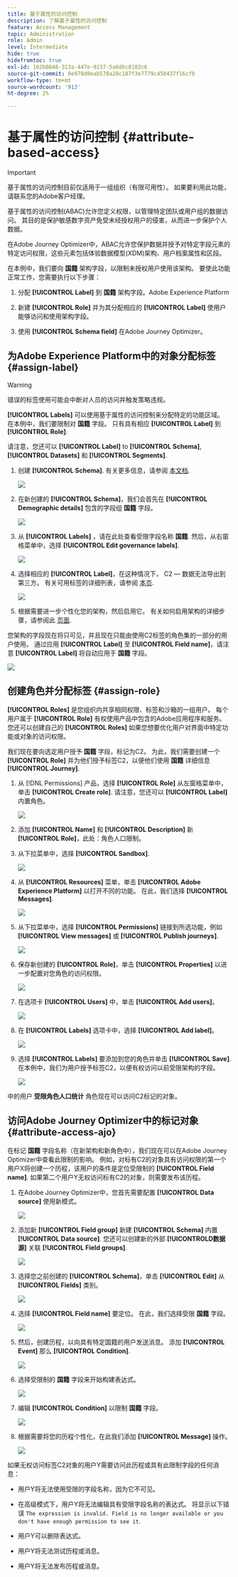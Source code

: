 ```yaml
---
title: 基于属性的访问控制
description: 了解基于属性的访问控制
feature: Access Management
topic: Administration
role: Admin
level: Intermediate
hide: true
hidefromtoc: true
exl-id: 162b0848-313a-447e-9237-5a6dbc8102c6
source-git-commit: 0e978d0eab570a28c187f3e7779c450437f16cfb
workflow-type: tm+mt
source-wordcount: '913'
ht-degree: 2%

---
```


# 基于属性的访问控制 {#attribute-based-access}

>[!IMPORTANT]
>
>基于属性的访问控制目前仅适用于一组组织（有限可用性）。 如果要利用此功能，请联系您的Adobe客户经理。

基于属性的访问控制(ABAC)允许您定义权限，以管理特定团队或用户组的数据访问。 其目的是保护敏感数字资产免受未经授权用户的侵害，从而进一步保护个人数据。

在Adobe Journey Optimizer中，ABAC允许您保护数据并授予对特定字段元素的特定访问权限，这些元素包括体验数据模型(XDM)架构、用户档案属性和区段。

<!--For a more detailed list of the terminology used with ABAC, refer to Adobe Experience Platform documentation.-->

在本例中，我们要向 **国籍** 架构字段，以限制未授权用户使用该架构。 要使此功能正常工作，您需要执行以下步骤：

1. 分配  **[!UICONTROL Label]** 到 **国籍** 架构字段。Adobe Experience Platform

2. 新建  **[!UICONTROL Role]** 并为其分配相应的  **[!UICONTROL Label]** 使用户能够访问和使用架构字段。

3. 使用  **[!UICONTROL Schema field]** 在Adobe Journey Optimizer。

## 为Adobe Experience Platform中的对象分配标签 {#assign-label}

>[!WARNING]
>
>错误的标签使用可能会中断对人员的访问并触发策略违规。

**[!UICONTROL Labels]** 可以使用基于属性的访问控制来分配特定的功能区域。
在本例中，我们要限制对 **国籍** 字段。 只有具有相应 **[!UICONTROL Label]** 到  **[!UICONTROL Role]**.

请注意，您还可以  **[!UICONTROL Label]** to  **[!UICONTROL Schema]**,  **[!UICONTROL Datasets]** 和  **[!UICONTROL Segments]**.

1. 创建 **[!UICONTROL Schema]**. 有关更多信息，请参阅 [本文档](https://experienceleague.adobe.com/docs/experience-platform/xdm/schema/composition.html?lang=zh-Hans).

   ![](assets/label_1.png)

1. 在新创建的 **[!UICONTROL Schema]**，我们会首先在 **[!UICONTROL Demographic details]** 包含的字段组 **国籍** 字段。

   ![](assets/label_2.png)

1. 从 **[!UICONTROL Labels]** ，请在此处查看受限字段名称 **国籍**. 然后，从右窗格菜单中，选择 **[!UICONTROL Edit governance labels]**.

   ![](assets/label_3.png)

1. 选择相应的 **[!UICONTROL Label]**，在这种情况下， C2 — 数据无法导出到第三方。 有关可用标签的详细列表，请参阅 [本页](https://experienceleague.adobe.com/docs/experience-platform/data-governance/labels/reference.html#contract-labels).

   ![](assets/label_4.png)

1. 根据需要进一步个性化您的架构，然后启用它。 有关如何启用架构的详细步骤，请参阅此 [页面](https://experienceleague.adobe.com/docs/experience-platform/xdm/ui/resources/schemas.html#profile).

您架构的字段现在将只可见，并且现在只能由使用C2标签的角色集的一部分的用户使用。
通过应用 **[!UICONTROL Label]** 至 **[!UICONTROL Field name]**，请注意 **[!UICONTROL Label]** 将自动应用于 **国籍** 字段。

![](assets/label_5.png)

## 创建角色并分配标签 {#assign-role}

**[!UICONTROL Roles]** 是您组织内共享相同权限、标签和沙箱的一组用户。 每个用户属于 **[!UICONTROL Role]** 有权使用产品中包含的Adobe应用程序和服务。
您还可以创建自己的 **[!UICONTROL Roles]** 如果您想要优化用户对界面中特定功能或对象的访问权限。

我们现在要向选定用户授予 **国籍** 字段，标记为C2。 为此，我们需要创建一个 **[!UICONTROL Role]** 并为他们授予标签C2，以便他们使用 **国籍** 详细信息 **[!UICONTROL Journey]**.

1. 从 [!DNL Permissions] 产品，选择 **[!UICONTROL Role]** 从左窗格菜单中，单击 **[!UICONTROL Create role]**. 请注意，您还可以 **[!UICONTROL Label]** 内置角色。

   ![](assets/role_1.png)

1. 添加 **[!UICONTROL Name]** 和 **[!UICONTROL Description]** 新 **[!UICONTROL Role]**，此处：角色人口限制。

1. 从下拉菜单中，选择 **[!UICONTROL Sandbox]**.

   ![](assets/role_2.png)

1. 从 **[!UICONTROL Resources]** 菜单，单击 **[!UICONTROL Adobe Experience Platform]** 以打开不同的功能。 在此，我们选择 **[!UICONTROL Messages]**.

   ![](assets/role_3.png)

1. 从下拉菜单中，选择 **[!UICONTROL Permissions]** 链接到所选功能，例如 **[!UICONTROL View messages]** 或 **[!UICONTROL Publish journeys]**.

   ![](assets/role_6.png)

1. 保存新创建的 **[!UICONTROL Role]**，单击 **[!UICONTROL Properties]** 以进一步配置对您角色的访问权限。

   ![](assets/role_7.png)

1. 在选项卡 **[!UICONTROL Users]** 中，单击 **[!UICONTROL Add users]**。

   ![](assets/role_8.png)

1. 在 **[!UICONTROL Labels]** 选项卡中，选择 **[!UICONTROL Add label]**。

   ![](assets/role_9.png)

1. 选择 **[!UICONTROL Labels]** 要添加到您的角色并单击 **[!UICONTROL Save]**. 在本例中，我们为用户授予标签C2，以便有权访问以前受限架构的字段。

   ![](assets/role_4.png)

中的用户 **受限角色人口统计** 角色现在可以访问C2标记的对象。

## 访问Adobe Journey Optimizer中的标记对象 {#attribute-access-ajo}

在标记 **国籍** 字段名称（在新架构和新角色中），我们现在可以在Adobe Journey Optimizer中查看此限制的影响。
例如，对标有C2的对象具有访问权限的第一个用户X将创建一个历程，该用户的条件是定位受限制的 **[!UICONTROL Field name]**. 如果第二个用户Y无权访问标有C2的对象，则需要发布该历程。

1. 在Adobe Journey Optimizer中，您首先需要配置 **[!UICONTROL Data source]** 使用新模式。

   ![](assets/journey_1.png)

1. 添加新 **[!UICONTROL Field group]** 新建 **[!UICONTROL Schema]** 内置 **[!UICONTROL Data source]**. 您还可以创建新的外部 **[!UICONTROLD数据源]** 关联 **[!UICONTROL Field groups]**.

   ![](assets/journey_2.png)

1. 选择您之前创建的 **[!UICONTROL Schema]**，单击 **[!UICONTROL Edit]** 从 **[!UICONTROL Fields]** 类别。

   ![](assets/journey_3.png)

1. 选择 **[!UICONTROL Field name]** 要定位。 在此，我们选择受限 **国籍** 字段。

   ![](assets/journey_4.png)

1. 然后，创建历程，以向具有特定国籍的用户发送消息。 添加 **[!UICONTROL Event]** 那么 **[!UICONTROL Condition]**.

   ![](assets/journey_5.png)

1. 选择受限制的 **国籍** 字段来开始构建表达式。

   ![](assets/journey_6.png)

1. 编辑 **[!UICONTROL Condition]** 以限制 **国籍** 字段。

   ![](assets/journey_7.png)

1. 根据需要将您的历程个性化，在此我们添加 **[!UICONTROL Message]** 操作。

   ![](assets/journey_8.png)

如果无权访问标签C2对象的用户Y需要访问此历程或具有此限制字段的任何消息：

* 用户Y将无法使用受限的字段名称，因为它不可见。

* 在高级模式下，用户Y将无法编辑具有受限字段名称的表达式。 将显示以下错误 `The expression is invalid. Field is no longer available or you don't have enough permission to see it`.

* 用户Y可以删除表达式。

* 用户Y将无法测试历程或消息。

* 用户Y将无法发布历程或消息。
